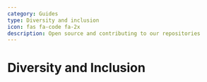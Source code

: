 ```yaml
---
category: Guides
type: Diversity and inclusion
icon: fas fa-code fa-2x
description: Open source and contributing to our repositories
---
```


# Diversity and Inclusion